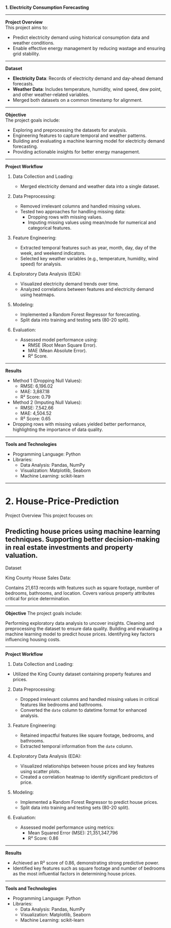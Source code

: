 **1. Electricity Consumption Forecasting**

---

**Project Overview**  
This project aims to:  
- Predict electricity demand using historical consumption data and weather conditions.  
- Enable effective energy management by reducing wastage and ensuring grid stability.

---

**Dataset**  
- **Electricity Data**: Records of electricity demand and day-ahead demand forecasts.  
- **Weather Data**: Includes temperature, humidity, wind speed, dew point, and other weather-related variables.  
- Merged both datasets on a common timestamp for alignment.  

---

**Objective**  
The project goals include:  
- Exploring and preprocessing the datasets for analysis.  
- Engineering features to capture temporal and weather patterns.  
- Building and evaluating a machine learning model for electricity demand forecasting.  
- Providing actionable insights for better energy management.  

---

**Project Workflow**  
1. Data Collection and Loading:  
   - Merged electricity demand and weather data into a single dataset.  

2. Data Preprocessing:  
   - Removed irrelevant columns and handled missing values.  
   - Tested two approaches for handling missing data:  
     - Dropping rows with missing values.  
     - Imputing missing values using mean/mode for numerical and categorical features.  

3. Feature Engineering:  
   - Extracted temporal features such as year, month, day, day of the week, and weekend indicators.  
   - Selected key weather variables (e.g., temperature, humidity, wind speed) for analysis.  

4. Exploratory Data Analysis (EDA):  
   - Visualized electricity demand trends over time.  
   - Analyzed correlations between features and electricity demand using heatmaps.  

5. Modeling:  
   - Implemented a Random Forest Regressor for forecasting.  
   - Split data into training and testing sets (80-20 split).  

6. Evaluation:  
   - Assessed model performance using:  
     - RMSE (Root Mean Square Error).  
     - MAE (Mean Absolute Error).  
     - R² Score.

---

**Results**
- Method 1 (Dropping Null Values):  
  - RMSE: 6,196.02  
  - MAE: 3,887.18  
  - R² Score: 0.79  
- Method 2 (Imputing Null Values):  
  - RMSE: 7,542.66  
  - MAE: 4,504.52  
  - R² Score: 0.65  
- Dropping rows with missing values yielded better performance, highlighting the importance of data quality.  

---

**Tools and Technologies**
- Programming Language: Python  
- Libraries:  
  - Data Analysis: Pandas, NumPy  
  - Visualization: Matplotlib, Seaborn  
  - Machine Learning: scikit-learn  

---

# 2. House-Price-Prediction
Project Overview
This project focuses on:

 Predicting house prices using machine learning techniques.
 Supporting better decision-making in real estate investments and property valuation.
---

Dataset

  King County House Sales Data:

   Contains 21,613 records with features such as square footage, number of bedrooms, bathrooms, and location.
   Covers various property attributes critical for price determination.

---

**Objective**
The project goals include:

   Performing exploratory data analysis to uncover insights.
   Cleaning and preprocessing the dataset to ensure data quality.
   Building and evaluating a machine learning model to predict house prices.
   Identifying key factors influencing housing costs.

---

**Project Workflow**

  1. Data Collection and Loading:  
   - Utilized the King County dataset containing property features and prices.  

2. Data Preprocessing:  
   - Dropped irrelevant columns and handled missing values in critical features like bedrooms and bathrooms.  
   - Converted the `date` column to datetime format for enhanced analysis.  

3. Feature Engineering:  
   - Retained impactful features like square footage, bedrooms, and bathrooms.  
   - Extracted temporal information from the `date` column.  

4. Exploratory Data Analysis (EDA):  
   - Visualized relationships between house prices and key features using scatter plots.  
   - Created a correlation heatmap to identify significant predictors of price.  

5. Modeling:  
   - Implemented a Random Forest Regressor to predict house prices.  
   - Split data into training and testing sets (80-20 split).  

6. Evaluation:  
   - Assessed model performance using metrics:  
     - Mean Squared Error (MSE): 21,351,347,796  
     - R² Score: 0.86  

---

**Results**

- Achieved an R² score of 0.86, demonstrating strong predictive power.  
- Identified key features such as square footage and number of bedrooms as the most influential factors in determining house prices. 

---

**Tools and Technologies**

- Programming Language: Python  
- Libraries:  
  - Data Analysis: Pandas, NumPy  
  - Visualization: Matplotlib, Seaborn  
  - Machine Learning: scikit-learn  
